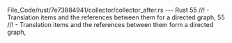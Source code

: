 File_Code/rust/7e73884941/collector/collector_after.rs --- Rust
55 //! - Translation items and the references between them for a directed graph,                                                                             55 //! - Translation items and the references between them form a directed graph,

